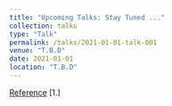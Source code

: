 ```yaml
---
title: "Upcoming Talks: Stay Tuned ..."
collection: talks
type: "Talk"
permalink: /talks/2021-01-01-talk-001
venue: "T.B.D"
date: 2021-01-01
location: "T.B.D"
---
```


[Reference](https://scholar.google.com)
[1.]
